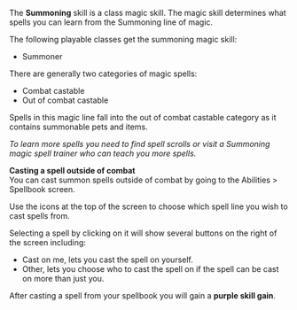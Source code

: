 The **Summoning** skill is a class magic skill. The magic skill determines what spells you can learn from the Summoning line of magic.

The following playable classes get the summoning magic skill:

*   Summoner

There are generally two categories of magic spells:

*   Combat castable
*   Out of combat castable

Spells in this magic line fall into the out of combat castable category as it contains summonable pets and items.

_To learn more spells you need to find spell scrolls or visit a Summoning magic spell trainer who can teach you more spells._  

**Casting a spell outside of combat**  
You can cast summon spells outside of combat by going to the Abilities > Spellbook screen.

Use the icons at the top of the screen to choose which spell line you wish to cast spells from. 

Selecting a spell by clicking on it will show several buttons on the right of the screen including:

*   Cast on me, lets you cast the spell on yourself.
*   Other, lets you choose who to cast the spell on if the spell can be cast on more than just you.

After casting a spell from your spellbook you will gain a **purple skill gain**.
